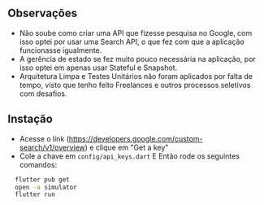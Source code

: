 ## Observações

- Não soube como criar uma API que fizesse pesquisa no Google, com isso optei por usar uma Search API, o que fez com que a aplicação funcionasse igualmente.
- A gerência de estado se fez muito pouco necessária na aplicação, por isso optei em apenas usar Stateful e Snapshot.
- Arquitetura Limpa e Testes Unitários não foram aplicados por falta de tempo, visto que tenho feito Freelances e outros processos seletivos com desafios.


## Instação

- Acesse o link (https://developers.google.com/custom-search/v1/overview) e clique em "Get a key"
- Cole a chave em ```config/api_keys.dart```
E Então rode os seguintes comandos:
```bash
  flutter pub get
  open -a simulator
  flutter run
```

